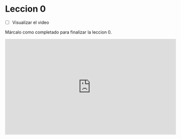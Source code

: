 # Leccion 0

- [ ] Visualizar el video

Márcalo como completado para finalizar la leccion 0.

<iframe width="560" height="315" src="https://www.youtube.com/embed/bRqbHpXklPU?si=LB1KreXlYVbIRQYo" title="YouTube video player" frameborder="0" allow="accelerometer; autoplay; clipboard-write; encrypted-media; gyroscope; picture-in-picture; web-share" allowfullscreen></iframe>
